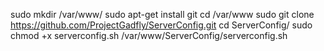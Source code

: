 sudo mkdir /var/www/
sudo apt-get install git
cd /var/www
sudo git clone https://github.com/ProjectGadfly/ServerConfig.git
cd ServerConfig/
sudo chmod +x serverconfig.sh
/var/www/ServerConfig/serverconfig.sh
